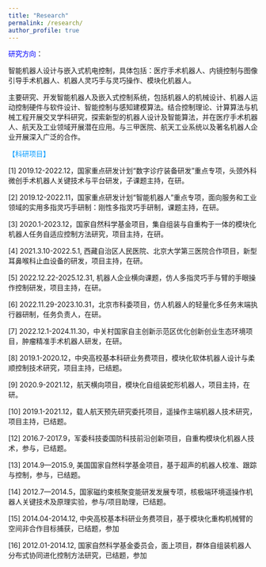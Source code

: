 ```yaml
---
title: "Research"
permalink: /research/
author_profile: true
---
```

<span style="color:blue;">研究方向</span>：

智能机器人设计与嵌入式机电控制，具体包括：医疗手术机器人、内镜控制与图像引导手术机器人、机器人灵巧手与灵巧操作、模块化机器人。

主要研究、开发智能机器人及嵌入式控制系统，包括机器人的机械设计、机器人运动控制硬件与软件设计、智能控制与感知建模算法。结合控制理论、计算算法与机械工程开展交叉学科研究，探索新型的机器人设计及智能算法，并在医疗手术机器人、航天及工业领域开展潜在应用。与三甲医院、航天工业系统以及著名机器人企业开展深入广泛的合作。

 <span style="color:#0099ff;">【科研项目】</span>

[1]	2019.12-2022.12，国家重点研发计划“数字诊疗装备研发”重点专项，头颈外科微创手术机器人关键技术与平台研发，子课题主持，在研。

[2]	2019.12-2022.11，国家重点研发计划“智能机器人”重点专项，面向服务和工业领域的实用多指灵巧手研制：刚性多指灵巧手研制，课题主持，在研。

[3]	2020.1-2023.12，国家自然科学基金项目，集自组装与自重构于一体的模块化机器人任务自适应控制方法研究，项目主持，在研。

[4]	2021.3.10-2022.5.1, 西藏自治区人民医院、北京大学第三医院合作项目，新型耳鼻喉科止血设备的研发，项目主持，在研。

[5]	2022.12.22-2025.12.31, 机器人企业横向课题，仿人多指灵巧手与臂的手眼操作控制研发，项目主持，在研。

[6]	2022.11.29-2023.10.31，北京市科委项目，仿人机器人的轻量化多任务末端执行器研制，任务负责人，在研。

[7]	2022.12.1-2024.11.30，中关村国家自主创新示范区优化创新创业生态环境项目，肿瘤精准手术机器人研发，在研。

[8]	2019.1-2020.12，中央高校基本科研业务费项目，模块化软体机器人设计与柔顺控制技术研究，项目主持，已结题。

[9]	2020.9-2021.12，航天横向项目，模块化自组装蛇形机器人，项目主持，在研。

[10] 2019.1-2021.12，载人航天预先研究委托项目，遥操作主端机器人技术研究，项目主持，已结题。

[12] 2016.7-2017.9，军委科技委国防科技前沿创新项目，自重构模块化机器人技术，参与，已结题。

[13] 2014.9—2015.9, 美国国家自然科学基金项目，基于超声的机器人校准、跟踪与控制，参与，已结题。

[14] 2012.7—2014.5，国家磁约束核聚变能研发发展专项，核极端环境遥操作机器人关键技术及原理实验，参与/项目助理，已结题。

[15] 2014.04-2014.12, 中央高校基本科研业务费项目，基于模块化重构机械臂的空间非合作目标捕获，已结题，参加

[16] 2012.01-2014.12, 国家自然科学基金委员会，面上项目，群体自组装机器人分布式协同进化控制方法研究，已结题，参加


